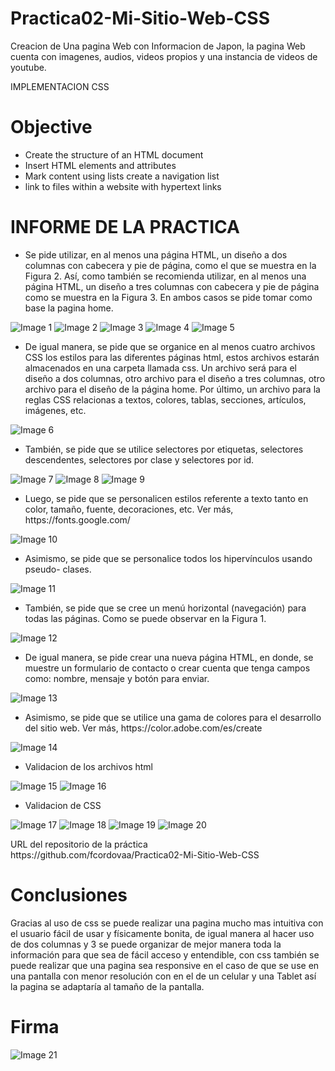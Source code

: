 # Practica02-Mi-Sitio-Web-CSS
<p>Creacion de Una pagina Web con Informacion de Japon, 
la pagina Web cuenta con imagenes, audios, videos propios y una instancia 
de videos de youtube.</p>
<p>IMPLEMENTACION CSS</p>

<h1>Objective</h1>

<ul>
  <li>Create the structure of an HTML document</li>
  <li>Insert HTML elements and attributes </li>
  <li>Mark content using lists create a navigation list</li>
  <li>link to files within a website with hypertext links</li>
</ul>

<h1>INFORME DE LA PRACTICA</h1>
<ul>
	<li>Se pide utilizar, en al menos una página HTML, un diseño a dos columnas con cabecera y pie de página, como el que se muestra en la Figura 2. Así, como también se recomienda utilizar, en al menos una página HTML, un diseño a tres columnas con cabecera y pie de página como se muestra en la Figura 3. En ambos casos se pide tomar como base la pagina home.</li>
</ul>

![Image 1](https://github.com/fcordovaa/Practica02-Mi-Sitio-Web-CSS/tree/master/images/informe/imagen1.png)
![Image 2](https://github.com/fcordovaa/Practica02-Mi-Sitio-Web-CSS/tree/master/images/informe/imagen2.png)
![Image 3](https://github.com/fcordovaa/Practica02-Mi-Sitio-Web-CSS/tree/master/images/informe/imagen3.png)
![Image 4](https://github.com/fcordovaa/Practica02-Mi-Sitio-Web-CSS/tree/master/images/informe/imagen4.png)
![Image 5](https://github.com/fcordovaa/Practica02-Mi-Sitio-Web-CSS/tree/master/images/informe/imagen5.png)

<ul>
	<li>De igual manera, se pide que se organice en al menos cuatro archivos CSS los estilos para las diferentes páginas html, estos archivos estarán almacenados en una carpeta llamada css. Un archivo será para el diseño a dos columnas, otro archivo para el diseño a tres columnas, otro archivo para el diseño de la página home. Por último, un archivo para la reglas CSS relacionas a textos, colores, tablas, secciones, artículos, imágenes, etc.</li>
</ul>

![Image 6](https://github.com/fcordovaa/Practica02-Mi-Sitio-Web-CSS/tree/master/images/informe/imagen6.png)

<ul>
    <li>También, se pide que se utilice selectores por etiquetas, selectores descendentes, selectores por clase y selectores por id.</li>
</ul>

![Image 7](https://github.com/fcordovaa/Practica02-Mi-Sitio-Web-CSS/tree/master/images/informe/imagen7.png)
![Image 8](https://github.com/fcordovaa/Practica02-Mi-Sitio-Web-CSS/tree/master/images/informe/imagen8.png)
![Image 9](https://github.com/fcordovaa/Practica02-Mi-Sitio-Web-CSS/tree/master/images/informe/imagen9.png)

<ul>
    <li>Luego, se pide que se personalicen estilos referente a texto tanto en color, tamaño, fuente, decoraciones, etc. Ver más, https://fonts.google.com/</li>
</ul>
 
![Image 10](https://github.com/fcordovaa/Practica02-Mi-Sitio-Web-CSS/tree/master/images/informe/imagen10.png)

<ul>	
    <li>Asimismo, se pide que se personalice todos los hipervínculos usando pseudo- clases.</li>
</ul>
 
![Image 11](https://github.com/fcordovaa/Practica02-Mi-Sitio-Web-CSS/tree/master/images/informe/imagen11.png)

<ul>
    <li>También, se pide que se cree un menú horizontal (navegación) para todas las páginas. Como se puede observar en la Figura 1.</li>
</ul>

![Image 12](https://github.com/fcordovaa/Practica02-Mi-Sitio-Web-CSS/tree/master/images/informe/imagen12.png)
 
<ul>
    <li>De igual manera, se pide crear una nueva página HTML, en donde, se muestre un formulario de contacto o crear cuenta que tenga campos como: nombre, mensaje y botón para enviar.</li>
</ul>
  
![Image 13](https://github.com/fcordovaa/Practica02-Mi-Sitio-Web-CSS/tree/master/images/informe/imagen13.png)

<ul>
    <li>Asimismo, se pide que se utilice una gama de colores para el desarrollo del sitio web. Ver más, https://color.adobe.com/es/create</li>
</ul>

![Image 14](https://github.com/fcordovaa/Practica02-Mi-Sitio-Web-CSS/tree/master/images/informe/imagen14.png)

<ul> 
    <li>Validacion de los archivos html</li>
</ul>

![Image 15](https://github.com/fcordovaa/Practica02-Mi-Sitio-Web-CSS/tree/master/images/informe/imagen15.png)
![Image 16](https://github.com/fcordovaa/Practica02-Mi-Sitio-Web-CSS/tree/master/images/informe/imagen16.png)

<ul> 
    <li>Validacion de CSS</li>
</ul>

![Image 17](https://github.com/fcordovaa/Practica02-Mi-Sitio-Web-CSS/tree/master/images/informe/imagen17.png)
![Image 18](https://github.com/fcordovaa/Practica02-Mi-Sitio-Web-CSS/tree/master/images/informe/imagen18.png)
![Image 19](https://github.com/fcordovaa/Practica02-Mi-Sitio-Web-CSS/tree/master/images/informe/imagen19.png)
![Image 20](https://github.com/fcordovaa/Practica02-Mi-Sitio-Web-CSS/tree/master/images/informe/imagen20.png)

<p>URL del repositorio de la práctica <br>
https://github.com/fcordovaa/Practica02-Mi-Sitio-Web-CSS<br>

<h1>Conclusiones</h1>
<p>Gracias al uso de css se puede realizar una pagina mucho mas intuitiva con el usuario fácil de usar y físicamente bonita, de igual manera al hacer uso de dos columnas y 3 se puede organizar de mejor manera toda la información para que sea de fácil acceso y entendible, con css también se puede realizar que una pagina sea responsive en el caso de que se use en una pantalla con menor resolución con en el de un celular y una Tablet así la pagina se adaptaría al tamaño de la pantalla.<p>
<h1>Firma</h1>

![Image 21](https://github.com/fcordovaa/Practica01-Mi-Primer-Sitio-Web/blob/master/images/informe/imagen21.png)


